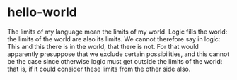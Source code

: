 # hello-world
The limits of my language mean the limits of my world.
Logic fills the world: the limits of the world are also its limits.
We cannot therefore say in logic: This and this there is in the world, that there is not.
For that would apparently presuppose that we exclude certain possibilities, and this cannot be the case since otherwise logic must get outside the limits of the world: that is, if it could consider these limits from the other side also.
